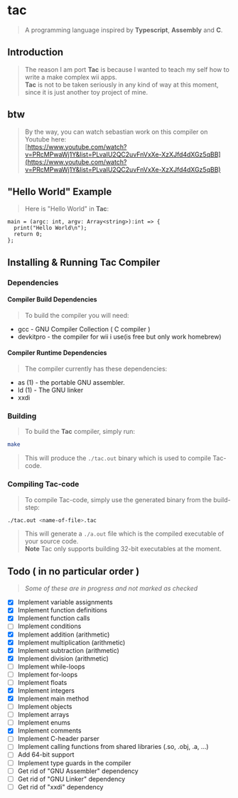 # tac
> A programming language inspired by **Typescript**, **Assembly** and **C**.

## Introduction

> The reason I am port **Tac** is because I wanted to teach my self how to
> write a make complex wii apps.  
> **Tac** is not to be taken seriously in any kind of way at this moment,
> since it is just another toy project of mine.

## btw
> By the way, you can watch sebastian work on this compiler on Youtube here:  
> [https://www.youtube.com/watch?v=PRcMPwaWj1Y&list=PLvaIU2QC2uvFnVxXe-XzXJfd4dXGz5qBB](https://www.youtube.com/watch?v=PRcMPwaWj1Y&list=PLvaIU2QC2uvFnVxXe-XzXJfd4dXGz5qBB)

## "Hello World" Example
> Here is "Hello World" in **Tac**:
```
main = (argc: int, argv: Array<string>):int => {
  print("Hello World\n");
  return 0;
};
```

## Installing & Running Tac Compiler

### Dependencies
#### Compiler Build Dependencies
> To build the compiler you will need:
* gcc                  - GNU Compiler Collection ( C compiler )
* devkitpro            - the compiler for wii i use(is free but only work homebrew)

#### Compiler Runtime Dependencies
> The compiler currently has these dependencies:
* as (1)               - the portable GNU assembler.
* ld (1)               - The GNU linker
* xxdi

### Building
> To build the **Tac** compiler, simply run:
```bash
make
```
> This will produce the `./tac.out` binary which is used to compile Tac-code.

### Compiling Tac-code
> To compile Tac-code, simply use the generated binary from the build-step:
```bash
./tac.out <name-of-file>.tac
```
> This will generate a `./a.out` file which is the compiled executable of
> your source code.  
> **Note** Tac only supports building 32-bit executables at the moment.

## Todo ( in no particular order )
> _Some of these are in progress and not marked as checked_
- [X] Implement variable assignments
- [X] Implement function definitions
- [X] Implement function calls
- [ ] Implement conditions
- [X] Implement addition (arithmetic)
- [X] Implement multiplication (arithmetic)
- [X] Implement subtraction (arithmetic)
- [X] Implement division (arithmetic)
- [ ] Implement while-loops
- [ ] Implement for-loops
- [ ] Implement floats
- [X] Implement integers
- [X] Implement main method
- [ ] Implement objects
- [ ] Implement arrays
- [ ] Implement enums
- [X] Implement comments
- [ ] Implement C-header parser
- [ ] Implement calling functions from shared libraries (.so, .obj, .a, ...)
- [ ] Add 64-bit support
- [ ] Implement type guards in the compiler
- [ ] Get rid of "GNU Assembler" dependency
- [ ] Get rid of "GNU Linker" dependency
- [ ] Get rid of "xxdi" dependency
